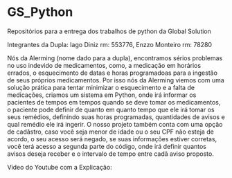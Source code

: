 # GS_Python
Repositórios para a entrega dos trabalhos de python da Global Solution

Integrantes da Dupla: Iago Diniz rm: 553776,
                      Enzzo Monteiro rm: 78280

Nós da Alerming (nome dado para a dupla), encontramos sérios problemas no uso indevido de medicamentos, como, a medicação em horários errados,
o esquecimento de datas e horas programadoas para a ingestão de seus próprios medicamentos.
Por isso nós da Alerming viemos com uma solução prática para tentar minimizar o esquecimento e a falta de medicações, criamos um sistema em Python,
onde irá informar os pacientes de tempos em tempos quando se deve tomar os medicamentos, o paciente pode definir de quanto em quanto tempo que ele irá
tomar os seus remédios, definindo suas horas programadas, quantidades de avisos e qual remédio ele irá ingerir.
O nosso projeto também conta com uma opção de cadâstro, caso você seja menor de idade ou o seu CPF não esteja de acordo, o seu acesso será negado,
se suas informações estiver corretas, você terá acesso a segunda parte do código, onde irá definir quantos avisos deseja receber e o intervalo
de tempo entre cadâ aviso proposto.

Video do Youtube com a Explicação: 

